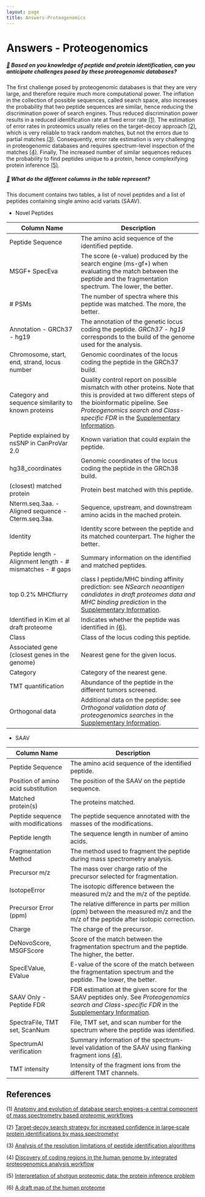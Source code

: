 ```yaml
---
layout: page
title: Answers-Proteogenomics
---
```


# Answers - Proteogenomics

##### [:speech_balloon:](novel_peptides.md#speech_balloon-based-on-you-knowledge-of-peptide-and-protein-identification-can-you-anticipate-challenges-posed-by-these-proteogenomic-databases) _Based on you knowledge of peptide and protein identification, can you anticipate challenges posed by these proteogenomic databases?_

The first challenge posed by proteogenomic databases is that they are very large, and therefore require much more computational power. The inflation in the collection of possible sequences, called search space, also increases the probability that two peptide sequences are similar, hence reducing the discrimination power of search engines. Thus reduced discrimination power results in a reduced identification rate at fixed error rate [(1)](#references). The estimation of error rates in proteomics usually relies on the target-decoy approach [(2)](#references), which is very reliable to track random matches, but not the errors due to partial matches [(3)](#references). Consequently, error rate estimation is very challenging in proteogenomic databases and requires spectrum-level inspection of the matches [(4)](#references). Finally, The increased number of similar sequences reduces the probability to find peptides unique to a protein, hence complexifying protein inference [(5)](#references).

##### [:speech_balloon:](novel_peptides.md#speech_balloon-what-do-the-different-columns-in-the-table-represent) _What do the different columns in the table represent?_

This document contains two tables, a list of novel peptides and a list of peptides containing single amino acid variats (SAAV).

- Novel Peptides

| Column Name | Description |
| ----------- | ----------- |
| Peptide Sequence | The amino acid sequence of the identified peptide. |
| MSGF+ SpecEva | The score (e-value) produced by the search engine (ms-gf+) when evaluating the match between the peptide and the fragmentation spectrum. The lower, the better. |
| # PSMs | The number of spectra where this peptide was matched. The more, the better. |
| Annotation - GRCh37 - hg19 | The annotation of the genetic locus coding the peptide. _GRCh37 - hg19_ corresponds to the build of the genome used for the analysis. |
| Chromosome, start, end, strand, locus number | Genomic coordinates of the locus coding the peptide in the GRCh37 build. |
| Category and sequence similarity to known proteins | Quality control report on possible mismatch with other proteins. Note that this is provided at two different steps of the bioinformatic pipeline. See _Proteogenomics search and Class-specific FDR_ in the [Supplementary Information](../resources/Johansson_et_al_breast_cancer_quantitative_proteome_and_proteogenomic_landscape/supplementary_information.pdf). |
| Peptide explained by nsSNP in CanProVar 2.0 | Known variation that could explain the peptide. |
| hg38_coordinates | Genomic coordinates of the locus coding the peptide in the GRCh38 build. |
| (closest) matched protein | Protein best matched with this peptide. |
| Nterm.seq.3aa. - Aligned sequence - Cterm.seq.3aa. | Sequence, upstream, and downstream amino acids in the mached protein. |
| Identity | Identity score between the peptide and its matched counterpart. The higher the better. |
| Peptide length - Alignment length - # mismatches - # gaps | Summary information on the identified and matched peptides. |
| top 0.2% MHCflurry | class I peptide/MHC binding affinity prediction: see _NSearch neoantigen candidates in draft proteomes data and MHC binding prediction_ in the [Supplementary Information](../resources/Johansson_et_al_breast_cancer_quantitative_proteome_and_proteogenomic_landscape/supplementary_information.pdf). |
| Identified in Kim et al draft proteome | Indicates whether the peptide was identified in [(6)](#references). |
| Class | Class of the locus coding this peptide. |
| Associated gene (closest genes in the genome) | Nearest gene for the given locus. |
| Category | Category of the nearest gene. |
| TMT quantification | Abundance of the peptide in the different tumors screened. |
| Orthogonal data | Additional data on the peptide: see _Orthogonal validation data of proteogenomics searches_ in the [Supplementary Information](../resources/Johansson_et_al_breast_cancer_quantitative_proteome_and_proteogenomic_landscape/supplementary_information.pdf). |

- SAAV

| Column Name | Description |
| ----------- | ----------- |
| Peptide Sequence | The amino acid sequence of the identified peptide. |
| Position of amino acid substitution | The position of the SAAV on the peptide sequence. |
| Matched protein(s) | The proteins matched. |
| Peptide sequence with modifications | The peptide sequence annotated with the masses of the modifications. |
| Peptide length | The sequence length in number of amino acids. |
| Fragmentation Method | The method used to fragment the peptide during mass spectrometry analysis. |
| Precursor m/z | The mass over charge ratio of the precursor selected for fragmentation. |
| IsotopeError | The isotopic difference between the measured m/z and the m/z of the peptide. |
| Precursor Error (ppm) | The relative difference in parts per million (ppm) between the measured m/z and the m/z of the peptide after isotopic correction. |
| Charge | The charge of the precursor. |
| DeNovoScore, MSGFScore | Score of the match between the fragmentation spectrum and the peptide. The higher, the better. |
| SpecEValue, EValue | E-value of the score of the match between the fragmentation spectrum and the peptide. The lower, the better. |
| SAAV Only - Peptide FDR | FDR estimation at the given score for the SAAV peptides only. See _Proteogenomics search and Class-specific FDR_ in the [Supplementary Information](../resources/Johansson_et_al_breast_cancer_quantitative_proteome_and_proteogenomic_landscape/supplementary_information.pdf). |
| SpectraFile, TMT set, ScanNum | File, TMT set, and scan number for the spectrum where the peptide was identified. |
| SpectrumAI verification | Summary information of the spectrum-level validation of the SAAV using flanking fragment ions [(4)](#references). |
| TMT intensity | Intensity of the fragment ions from the different TMT channels. |



## References

(1) [Anatomy and evolution of database search engines-a central component of mass spectrometry based proteomic workflows](https://www.ncbi.nlm.nih.gov/pubmed/28902424)

(2) [Target‐decoy search strategy for increased confidence in large‐scale protein identifications by mass spectrometyr](https://www.ncbi.nlm.nih.gov/pubmed/17327847)

(3) [Analysis of the resolution limitations of peptide identification algorithms](https://www.ncbi.nlm.nih.gov/pubmed/21995378)

(4) [Discovery of coding regions in the human genome by integrated proteogenomics analysis workflow](https://www.ncbi.nlm.nih.gov/pubmed/29500430)

(5) [Interpretation of shotgun proteomic data: the protein inference problem](https://www.ncbi.nlm.nih.gov/pubmed/16009968)

(6) [A draft map of the human proteome](https://www.ncbi.nlm.nih.gov/pubmed/24870542)
